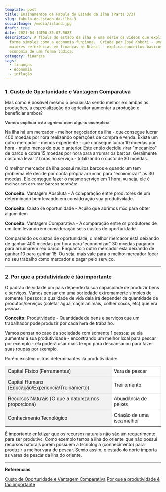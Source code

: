 ```yaml
---
template: post
title: Ensinamentos da Fabula do Estado da Ilha (Parte 3/3)
slug: fabula-do-estado-da-ilha-3
socialImage: /media/island.jpg
draft: true
date: 2021-04-13T00:35:07.908Z
description: A fábula do estado da ilha é uma série de vídeos que explica de
  forma simples como a economia funciona.  Criada por José Kobori - uma das
  maiores referências em finanças no Brasil - explica conceitos basicos da
  economia de uma forma lúdica.
category: finanças
tags:
  - finanças
  - economia
  - inflação
---
```

### 1. Custo de Oportunidade e Vantagem Comparativa

Mas como é possível mesmo o pecuarista sendo melhor em ambas as produções, a especialização do agricultor aumentar a produção e beneficiar ambos?

Vamos explicar este egnima com alguns exemplos:

Na ilha há um mercador - melhor negociador da ilha - que consegue lucrar 400 moedas por hora realizando operações de compra e venda. Existe um outro mercador - menos experiente - que consegue lucrar 10 moedas por hora - muito menos do que o anterior. Este então decidiu virar "mecanico" de barco e cobra 15 moedas por hora para arrumar os barcos. Geralmente costuma levar 2 horas no serviço - totalizando o custo de 30 moedas.

O melhor mercador da ilha possui muitos barcos e quando um tem problema ele decide por conta própria arrumar, para "economizar" as 30 moedas. Ele consegue fazer o mesmo serviço em 1 hora, ou seja, ele é melhor em arrumar barcos também.

**Conceito:** Vantagem Absoluta - A comparação entre produtores de um determinado bem levando em consideração sua produtividade.

**Conceito:** Custo de oportunidade - Aquilo que abrimos mão para obter algum item

**Conceito:** Vantagem Comparativa - A comparação entre os produtores de um item levando em consideração seus custos de oportunidade.


Comparando os custos de oportunidade, o melhor mercador está deixando de ganhar 400 moedas por hora para "economizar" 30 moedas pagando para arrumarem seu barco. Enquanto o outro mercador esta deixando de ganhar 10 para ganhar 15. Ou seja, mais vale para o melhor mercador focar no seu trabalho como mercador e pagar pelo serviço.

----

### 2. Por que a produtividade é tão importante

O padrão de vida de um país depende da sua capacidade de produzir bens e serviços. Vamos pensar em uma sociedade extremamente simples de somente 1 pessoa: a qualidade de vida dela irá depender da quantidade de produtos/serviços (coletar água, caçar animais, colher cocos, etc) que era produz.

**Conceito:** Produtividade - Quantidade de bens e serviços que um trabalhador pode produzir por cada hora de trabalho.

Vamos pensar no caso da sociedade com somente 1 pessoa: se ela aumentar a sua produtividade - encontrando um melhor local para pescar por exemplo - ela poderá usar mais tempo para descansar ou para fazer suas roupas por exemplo.

Porém existem outros determinantes da produtividade:

<table style="font-family: Arial, Helvetica, sans-serif; border-collapse: collapse; width: 100%;">
  <tr>
    <td style="padding: 8px; background-color: #f2f2f2; border: 1px solid #ddd;" >Capital Físico (Ferramentas)</td>
    <td style="padding: 8px; background-color: #fff; border: 1px solid #ddd;" >Vara de pescar</td>
  </tr>

  <tr>
    <td style="padding: 8px; background-color: #f2f2f2; border: 1px solid #ddd;" >Capital Humano (Educação/Experiencia/Treinamento)</td>
    <td style="padding: 8px; background-color: #fff; border: 1px solid #ddd;" >Treinamento</td>
  </tr>

  <tr>
    <td style="padding: 8px; background-color: #f2f2f2; border: 1px solid #ddd;" >Recursos Naturais (O que a natureza nos proporciona)</td>
    <td style="padding: 8px; background-color: #fff; border: 1px solid #ddd;" >Abundância de peixes</td>
  </tr>

  <tr>
    <td style="padding: 8px; background-color: #f2f2f2; border: 1px solid #ddd;" >Conhecimento Tecnológico</td>
    <td style="padding: 8px; background-color: #fff; border: 1px solid #ddd;" >Criação de uma isca melhor</td>
  </tr>
<tr>

</tr>



</table>



É importante enfatizar que os recursos naturais não são um requerimento para ser produtivo. Como exemplo temos a ilha do oriente, que não possui recursos naturais porém possuem a tecnologia (conhecimento) para produzir a melhor vara de pescar. Sendo assim, o estado do norte importa as varas de pescar da ilha do oriente.



- - -

**Referencias**

[Custo de Oportunidade e Vantagem Comparativa](https://www.youtube.com/watch?v=wnE2xzpvo84&list=PLHIDz2SDupQdM6nRzEn1BiWecX82MkWgP&index=8&ab_channel=Jos%C3%A9Kobori)
[Por que a produtividade é tão importante](https://www.youtube.com/watch?v=eEapFxUmi7Q&ab_channel=Jos%C3%A9Kobori)
